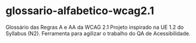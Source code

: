 # glossario-alfabetico-wcag2.1
Glossário das Regras A e AA da WCAG 2.1
Projeto inspirado na UE 1.2 do Syllabus (N2). Ferramenta para agilizar o trabalho do QA de Acessibilidade.

